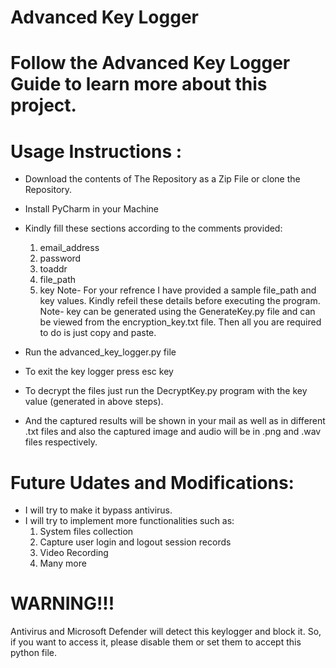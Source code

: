 # Advanced Key Logger

# Follow the Advanced Key Logger Guide to learn more about this project.

# Usage Instructions :

- Download the contents of The Repository as a Zip File or clone the Repository.

- Install PyCharm in your Machine

- Kindly fill these sections according to the comments provided:
    1. email_address
    2. password
    3. toaddr
    4. file_path
    5. key
Note- For your refrence I have provided a sample file_path and key values. Kindly refeil these details before executing the program.
Note- key can be generated using the GenerateKey.py file and can be viewed from the encryption_key.txt file. Then all you are required to do is just copy and paste.

- Run the advanced_key_logger.py file

- To exit the key logger press esc key

- To decrypt the files just run the DecryptKey.py program with the key value (generated in above steps).

- And the captured results will be shown in your mail as well as in different .txt files and also the captured image and audio will be in .png and .wav files respectively.

# Future Udates and Modifications:
- I will try to make it bypass antivirus.
- I will try to implement more functionalities such as:
  1. System files collection
  2. Capture user login and logout session records
  3. Video Recording
  4. Many more

# WARNING!!!

Antivirus and Microsoft Defender will detect this keylogger and block it. So, if you want to access it, please disable them or set them to accept this python file.
